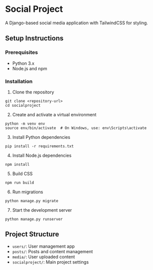 # Social Project

A Django-based social media application with TailwindCSS for styling.

## Setup Instructions

### Prerequisites
- Python 3.x
- Node.js and npm

### Installation

1. Clone the repository
```
git clone <repository-url>
cd socialproject
```

2. Create and activate a virtual environment
```
python -m venv env
source env/bin/activate  # On Windows, use: env\Scripts\activate
```

3. Install Python dependencies
```
pip install -r requirements.txt
```

4. Install Node.js dependencies
```
npm install
```

5. Build CSS
```
npm run build
```

6. Run migrations
```
python manage.py migrate
```

7. Start the development server
```
python manage.py runserver
```

## Project Structure
- `users/`: User management app
- `posts/`: Posts and content management
- `media/`: User uploaded content
- `socialproject/`: Main project settings 